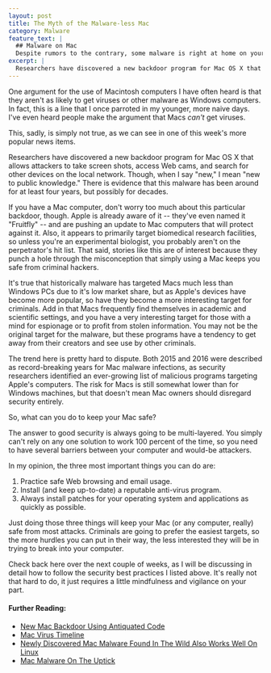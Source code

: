 ```yaml
---
layout: post
title: The Myth of the Malware-less Mac
category: Malware
feature_text: |
  ## Malware on Mac
  Despite rumors to the contrary, some malware is right at home on your Mac
excerpt: |
  Researchers have discovered a new backdoor program for Mac OS X that allows attackers to take screen shots, access Web cams, and search for other devices on the local network.
---
```


One argument for the use of Macintosh computers I have often heard is that they aren't as likely to get viruses or other malware as Windows computers. In fact, this is a line that I once parroted in my younger, more naive days. I've even heard people make the argument that Macs *can't* get viruses. 

This, sadly, is simply not true, as we can see in one of this week's more popular news items. 

Researchers have discovered a new backdoor program for Mac OS X that allows attackers to take screen shots, access Web cams, and search for other devices on the local network. Though, when I say "new," I mean "new to public knowledge." There is evidence that this malware has been around for at least four years, but possibly for decades. 

If you have a Mac computer, don't worry too much about this particular backdoor, though. Apple is already aware of it -- they've even named it "Fruitfly" -- and are pushing an update to Mac computers that will protect against it. Also, it appears to primarily target biomedical research facilities, so unless you're an experimental biologist, you probably aren't on the perpetrator's hit list. That said, stories like this are of interest because they punch a hole through the misconception that simply using a Mac keeps you safe from criminal hackers.

It's true that historically malware has targeted Macs much less than Windows PCs due to it's low market share, but as Apple's devices have become more popular, so have they become a more interesting target for criminals. Add in that Macs frequently find themselves in academic and scientific settings, and you have a very interesting target for those with a mind for espionage or to profit from stolen information. You may not be the original target for the malware, but these programs have a tendency to get away from their creators and see use by other criminals.

The trend here is pretty hard to dispute. Both 2015 and 2016 were described as record-breaking years for Mac malware infections, as security researchers identified an ever-growing list of malicious programs targeting Apple's computers. The risk for Macs is still somewhat lower than for Windows machines, but that doesn't mean Mac owners should disregard security entirely. 

So, what can you do to keep your Mac safe?

The answer to good security is always going to be multi-layered. You simply can't rely on any one solution to work 100 percent of the time, so you need to have several barriers between your computer and would-be attackers.

In my opinion, the three most important things you can do are:
1. Practice safe Web browsing and email usage.
2. Install (and keep up-to-date) a reputable anti-virus program.
3. Always install patches for your operating system and applications as quickly as possible. 

Just doing those three things will keep your Mac (or any computer, really) safe from most attacks. Criminals are going to prefer the easiest targets, so the more hurdles you can put in their way, the less interested they will be in trying to break into your computer.

Check back here over the next couple of weeks, as I will be discussing in detail how to follow the security best practices I listed above. It's really not that hard to do, it just requires a little mindfulness and vigilance on your part. 

#### Further Reading:
* [New Mac Backdoor Using Antiquated Code](https://blog.malwarebytes.com/threat-analysis/2017/01/new-mac-backdoor-using-antiquated-code/)
* [Mac Virus Timeline](https://macviruscom.wordpress.com/apple-malware-timeline/)
* [Newly Discovered Mac Malware Found In The Wild Also Works Well On Linux](http://arstechnica.com/security/2017/01/newly-discovered-mac-malware-may-have-circulated-in-the-wild-for-2-years/)
* [Mac Malware On The Uptick](http://blog.trendmicro.com/mac-malware-on-the-uptick-what-you-should-know/)